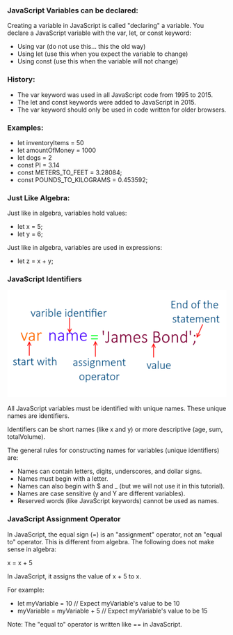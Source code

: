### JavaScript Variables can be declared:

Creating a variable in JavaScript is called "declaring" a variable.
You declare a JavaScript variable with the var, let, or const keyword:

- Using var (do not use this... this the old way)
- Using let (use this when you expect the variable to change)
- Using const (use this when the variable will not change)

### History:

- The var keyword was used in all JavaScript code from 1995 to 2015.
- The let and const keywords were added to JavaScript in 2015.
- The var keyword should only be used in code written for older browsers.

### Examples:

- let inventoryItems = 50
- let amountOfMoney = 1000
- let dogs = 2
- const PI = 3.14
- const METERS_TO_FEET = 3.28084;
- const POUNDS_TO_KILOGRAMS = 0.453592;

### Just Like Algebra:

Just like in algebra, variables hold values:

- let x = 5;
- let y = 6;

Just like in algebra, variables are used in expressions:

- let z = x + y;

### JavaScript Identifiers

<img src='./images/variableDiagram.png' alt='variable diagram'>

All JavaScript variables must be identified with unique names. These unique names are identifiers.

Identifiers can be short names (like x and y) or more descriptive (age, sum, totalVolume).

The general rules for constructing names for variables (unique identifiers) are:

- Names can contain letters, digits, underscores, and dollar signs.
- Names must begin with a letter.
- Names can also begin with $ and \_ (but we will not use it in this tutorial).
- Names are case sensitive (y and Y are different variables).
- Reserved words (like JavaScript keywords) cannot be used as names.

### JavaScript Assignment Operator

In JavaScript, the equal sign (=) is an "assignment" operator, not an "equal to" operator.
This is different from algebra. The following does not make sense in algebra:

x = x + 5

In JavaScript, it assigns the value of x + 5 to x.

For example:

- let myVariable = 10 // Expect myVariable's value to be 10
- myVariable = myVariable + 5 // Expect myVariable's value to be 15

Note: The "equal to" operator is written like == in JavaScript.
